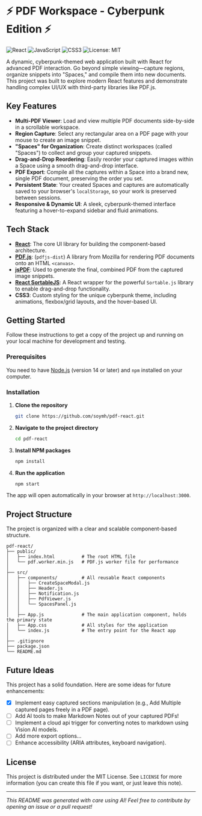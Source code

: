 
# ⚡ PDF Workspace - Cyberpunk Edition ⚡

![React](https://img.shields.io/badge/react-%2320232a.svg?style=for-the-badge&logo=react&logoColor=%2361DAFB)
![JavaScript](https://img.shields.io/badge/javascript-%23323330.svg?style=for-the-badge&logo=javascript&logoColor=%23F7DF1E)
![CSS3](https://img.shields.io/badge/css3-%231572B6.svg?style=for-the-badge&logo=css3&logoColor=white)
![License: MIT](https://img.shields.io/badge/License-MIT-purple.svg?style=for-the-badge)

A dynamic, cyberpunk-themed web application built with React for advanced PDF interaction. Go beyond simple viewing—capture regions, organize snippets into "Spaces," and compile them into new documents. This project was built to explore modern React features and demonstrate handling complex UI/UX with third-party libraries like PDF.js.

## Key Features

-   **Multi-PDF Viewer**: Load and view multiple PDF documents side-by-side in a scrollable workspace.
-   **Region Capture**: Select any rectangular area on a PDF page with your mouse to create an image snippet.
-   **"Spaces" for Organization**: Create distinct workspaces (called "Spaces") to collect and group your captured snippets.
-   **Drag-and-Drop Reordering**: Easily reorder your captured images within a Space using a smooth drag-and-drop interface.
-   **PDF Export**: Compile all the captures within a Space into a brand new, single PDF document, preserving the order you set.
-   **Persistent State**: Your created Spaces and captures are automatically saved to your browser's `localStorage`, so your work is preserved between sessions.
-   **Responsive & Dynamic UI**: A sleek, cyberpunk-themed interface featuring a hover-to-expand sidebar and fluid animations.

## Tech Stack

-   **[React](https://reactjs.org/)**: The core UI library for building the component-based architecture.
-   **[PDF.js](https://mozilla.github.io/pdf.js/)**: (`pdfjs-dist`) A library from Mozilla for rendering PDF documents onto an HTML `<canvas>`.
-   **[jsPDF](https://github.com/parallax/jsPDF)**: Used to generate the final, combined PDF from the captured image snippets.
-   **[React SortableJS](https://github.com/SortableJS/react-sortablejs)**: A React wrapper for the powerful `Sortable.js` library to enable drag-and-drop functionality.
-   **CSS3**: Custom styling for the unique cyberpunk theme, including animations, flexbox/grid layouts, and the hover-based UI.

## Getting Started

Follow these instructions to get a copy of the project up and running on your local machine for development and testing.

### Prerequisites

You need to have [Node.js](https://nodejs.org/) (version 14 or later) and `npm` installed on your computer.

### Installation

1.  **Clone the repository**
    ```sh
    git clone https://github.com/soymh/pdf-react.git
    ```

2.  **Navigate to the project directory**
    ```sh
    cd pdf-react
    ```

3.  **Install NPM packages**
    ```sh
    npm install
    ```

4.  **Run the application**
    ```sh
    npm start
    ```

The app will open automatically in your browser at `http://localhost:3000`.

## Project Structure

The project is organized with a clear and scalable component-based structure.

```
pdf-react/
├── public/
│   ├── index.html          # The root HTML file
│   └── pdf.worker.min.js   # PDF.js worker file for performance
│
├── src/
│   ├── components/         # All reusable React components
│   │   ├── CreateSpaceModal.js
│   │   ├── Header.js
│   │   ├── Notification.js
│   │   ├── PdfViewer.js
│   │   └── SpacesPanel.js
│   │
│   ├── App.js              # The main application component, holds the primary state
│   ├── App.css             # All styles for the application
│   └── index.js            # The entry point for the React app
│
├── .gitignore
├── package.json
└── README.md
```

## Future Ideas

This project has a solid foundation. Here are some ideas for future enhancements:
-   [x] Implement easy captured sections manipulation (e.g., Add Multiple captured pages freely in a PDF page).
-   [ ] Add AI tools to make Markdown Notes out of your captured PDFs!
-   [ ] Implement a cloud api trigger for converting notes to markdown using Vision AI models.
-   [ ] Add more export options...
-   [ ] Enhance accessibility (ARIA attributes, keyboard navigation).

## License

This project is distributed under the MIT License. See `LICENSE` for more information (you can create this file if you want, or just leave this note).

---
*This README was generated with care using AI! Feel free to contribute by opening an issue or a pull request!*

